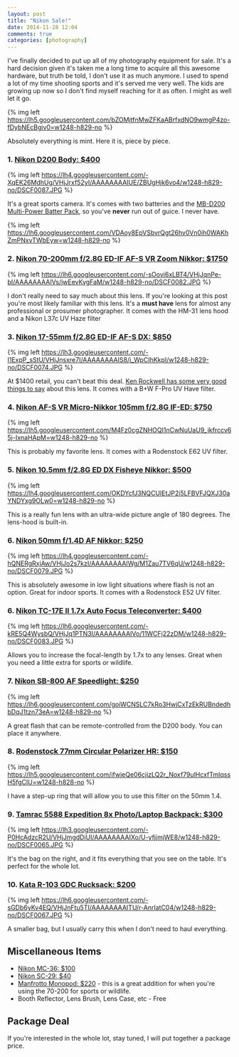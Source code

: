 ```yaml
---
layout: post
title: "Nikon Sale!"
date: 2014-11-28 12:04
comments: true
categories: [photography]
---
```


I've finally decided to put up all of my photography equipment for sale. It's a hard decision given it's taken me a long time to acquire all this awesome hardware, but truth be told, I don't use it as much anymore. I used to spend a lot of my time shooting sports and it's served me very well. The kids are growing up now so I don't find myself reaching for it as often. I might as well let it go.

{% img left https://lh5.googleusercontent.com/bZOMjtfnMwZFKaABrfxdNO9wmgP4zo-fDybNEcBgiv0=w1248-h829-no %}

Absolutely everything is mint. Here it is, piece by piece.

### 1. [Nikon D200 Body: $400](http://www.nikonusa.com/en/Nikon-Products/Product-Archive/dslr-cameras/D200.html)
{% img left https://lh4.googleusercontent.com/-XqEK26MdhUg/VHjJrxf52yI/AAAAAAAAIUE/ZBUgHjk6vo4/w1248-h829-no/DSCF0087.JPG %}

It's a great sports camera. It's comes with two batteries and the [MB-D200 Multi-Power Batter Pack](http://www.amazon.ca/Nikon-MB-D200-Multi-Power-Battery-Digital/dp/B000BY52O4), so you've **never** run out of guice. I never have.

{% img left https://lh6.googleusercontent.com/VDAoy8EpVSbvrQgt26hv0Vn0ih0WAKhZmPNxvTWbEyw=w1248-h829-no %}

### 2. [Nikon 70-200mm f/2.8G ED-IF AF-S VR Zoom Nikkor: $1750](http://www.amazon.com/Nikon-70-200mm-Nikkor-Digital-Cameras/dp/B00009MDBQ)
{% img left https://lh6.googleusercontent.com/-sOovi6xLBT4/VHjJqnPe-bI/AAAAAAAAIVs/jwEevKvgFaM/w1248-h829-no/DSCF0082.JPG %}

I don't really need to say much about this lens. If you're looking at this post you're most likely familiar with this lens. It's a **must have** lens for almost any professional or prosumer photographer. It comes with the HM-31 lens hood and a Nikon L37c UV Haze filter

### 3. [Nikon 17-55mm f/2.8G ED-IF AF-S DX: $850](http://www.bhphotovideo.com/c/product/300490-USA/Nikon_2147_17_55mm_f_2_8G_ED_IF_AF_S.html)
{% img left https://lh3.googleusercontent.com/-I1ExpP_sStU/VHjJnsxre7I/AAAAAAAAIS8/j_WpCIhKkpI/w1248-h829-no/DSCF0074.JPG %}

At $1400 retail, you can't beat this deal. [Ken Rockwell has some very good things to say](http://www.kenrockwell.com/nikon/1755.htm) about this lens. It comes with a B+W F-Pro UV Have filter.

### 4. [Nikon AF-S VR Micro-Nikkor 105mm f/2.8G IF-ED: $750](http://www.bhphotovideo.com/c/product/424744-USA/Nikon_2160_105mm_f_2_8G_ED_IF_AF_S.html)
{% img left https://lh5.googleusercontent.com/M4Fz0cgZNHOQI1nCwNuUaU9_jkfrccv65j-IxnaHApM=w1248-h829-no %}

This is probably my favorite lens. It comes with a Rodenstock E62 UV filter.

### 5. [Nikon 10.5mm f/2.8G ED DX Fisheye Nikkor: $500](http://www.bhphotovideo.com/c/product/300487-USA/Nikon_2148_10_5mm_f_2_8G_ED_DX.html)
{% img left https://lh4.googleusercontent.com/OKDYcfJ3NQCUIEtJP2i5LFBVFJQXJ30aYNDYxg9OLw0=w1248-h829-no %}

This is a really fun lens with an ultra-wide picture angle of 180 degrees. The lens-hood is built-in.

### 6. [Nikon 50mm f/1.4D AF Nikkor: $250](http://www.adorama.com/NK5014AFDU.html)
{% img left https://lh4.googleusercontent.com/-hQNERgRxjAw/VHjJo2s7kzI/AAAAAAAAIWg/M1Zau7TV6qU/w1248-h829-no/DSCF0079.JPG %}

This is absolutely awesome in low light situations where flash is not an option. Great for indoor sports. It comes with a Rodenstock E52 UV filter.

### 6. [Nikon TC-17E II 1.7x Auto Focus Teleconverter: $400](http://www.adorama.com/NKTC17E2U.html)
{% img left https://lh6.googleusercontent.com/-kRE5Q4WysbQ/VHjJq1PTN3I/AAAAAAAAIVo/11WCFj22zDM/w1248-h829-no/DSCF0083.JPG %}

Allows you to increase the focal-length by 1.7x to any lenses. Great when you need a little extra for sports or wildlife.

### 7. [Nikon SB-800 AF Speedlight: $250](http://www.amazon.ca/Nikon-SB-800-Speedlight-Digital-Cameras/dp/B00015GYU4)
{% img left https://lh6.googleusercontent.com/goiWCNSLC7kRo3HwjCxTzEkRUBndedhbDqJ1tzn73eA=w1248-h829-no %}

A great flash that can be remote-controlled from the D200 body. You can place it anywhere.

### 8. [Rodenstock 77mm Circular Polarizer HR: $150](http://www.bhphotovideo.com/c/product/876234-REG/Rodenstock_407740_77mm_Circular_Polarizer_HR.html)
{% img left https://lh5.googleusercontent.com/ifwjeQe06cjizLQ2r_Noxf79ulHcxfTmIqssH5fgCIU=w1248-h828-no %}

I have a step-up ring that will allow you to use this filter on the 50mm 1.4.

### 9. [Tamrac 5588 Expedition 8x Photo/Laptop Backpack: $300](http://www.amazon.ca/Tamrac-Expedition-Photo-Laptop-Backpack/dp/B00148XH5M)
{% img left https://lh3.googleusercontent.com/-P0HcAdzcR2U/VHjJmgdDiUI/AAAAAAAAIXo/U-yfjjmjWE8/w1248-h829-no/DSCF0065.JPG %}

It's the bag on the right, and it fits everything that you see on the table. It's perfect for the whole lot.

### 10. [Kata R-103 GDC Rucksack: $200](http://terrywhite.com/kata-r-103-digital-rucksack-im-loving-it-this-week/)
{% img left https://lh6.googleusercontent.com/-sGDb6yKv4EQ/VHjJnFtu5TI/AAAAAAAAITU/r-AnrIatC04/w1248-h829-no/DSCF0067.JPG %}

A smaller bag, but I usually carry this when I don't need to haul everything.

## Miscellaneous Items
* [Nikon MC-36: $100](http://www.bhphotovideo.com/c/product/892745-REG/Nikon_27032_MC_36_Multi_Function_Remote_Cord.html)
* [Nikon SC-29: $40](http://www.amazon.ca/NIKON-SC-29-Coiled-Remote-Cord/dp/B00019JPRO)
* [Manfrotto Monopod: $220](http://mediacdn.shopatron.com/media/mfg/2747/product_image/8419a0b0079c5f4b98b34c104d0522c7.jpg) - this is a great addition for when you're using the 70-200 for sports or wildlife.
* Booth Reflector, Lens Brush, Lens Case, etc - Free

## Package Deal
If you're interested in the whole lot, stay tuned, I will put together a package price.